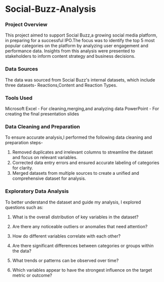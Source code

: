 # Social-Buzz-Analysis

### Project Overview

This project aimed to support Social Buzz,a growing social media platform, in preparing for a successful IPO.The focus was to identify the top 5 most popular categories on the platform by analyzing user engagement and performance data. Insights from this analysis were presented to stakeholders to inform content strategy and business decisions.

### Data Sources

The data was sourced from Social Buzz's internal datasets, which include three datasets- Reactions,Content and Reaction Types.

### Tools Used

Microsoft Excel - For cleaning,merging,and analyzing data
PowerPoint - For creating the final presentation slides

### Data Cleaning and Preparation

To ensure accurate analysis,I performed the following data cleaning and preparation steps-
1. Removed duplicates and irrelevant columns to streamline the dataset and focus on relevant variables.
2. Corrected data entry errors and ensured accurate labeling of categories for clarity.
3. Merged datasets from multiple sources to create a unified and comprehensive dataset for analysis.

### Exploratory Data Analysis
To better understand the dataset and guide my analysis, I explored questions such as:

1. What is the overall distribution of key variables in the dataset?

2. Are there any noticeable outliers or anomalies that need attention?

3. How do different variables correlate with each other?

4. Are there significant differences between categories or groups within the data?

5. What trends or patterns can be observed over time?

6. Which variables appear to have the strongest influence on the target metric or outcome?



